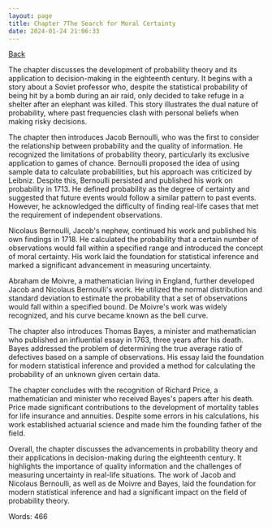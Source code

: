 ```yaml
---
layout: page
title: Chapter 7The Search for Moral Certainty
date: 2024-01-24 21:06:33
---
```


[Back](./)


The chapter discusses the development of probability theory and its application to decision-making in the eighteenth century. It begins with a story about a Soviet professor who, despite the statistical probability of being hit by a bomb during an air raid, only decided to take refuge in a shelter after an elephant was killed. This story illustrates the dual nature of probability, where past frequencies clash with personal beliefs when making risky decisions.

The chapter then introduces Jacob Bernoulli, who was the first to consider the relationship between probability and the quality of information. He recognized the limitations of probability theory, particularly its exclusive application to games of chance. Bernoulli proposed the idea of using sample data to calculate probabilities, but his approach was criticized by Leibniz. Despite this, Bernoulli persisted and published his work on probability in 1713. He defined probability as the degree of certainty and suggested that future events would follow a similar pattern to past events. However, he acknowledged the difficulty of finding real-life cases that met the requirement of independent observations.

Nicolaus Bernoulli, Jacob's nephew, continued his work and published his own findings in 1718. He calculated the probability that a certain number of observations would fall within a specified range and introduced the concept of moral certainty. His work laid the foundation for statistical inference and marked a significant advancement in measuring uncertainty.

Abraham de Moivre, a mathematician living in England, further developed Jacob and Nicolaus Bernoulli's work. He utilized the normal distribution and standard deviation to estimate the probability that a set of observations would fall within a specified bound. De Moivre's work was widely recognized, and his curve became known as the bell curve.

The chapter also introduces Thomas Bayes, a minister and mathematician who published an influential essay in 1763, three years after his death. Bayes addressed the problem of determining the true average ratio of defectives based on a sample of observations. His essay laid the foundation for modern statistical inference and provided a method for calculating the probability of an unknown given certain data.

The chapter concludes with the recognition of Richard Price, a mathematician and minister who received Bayes's papers after his death. Price made significant contributions to the development of mortality tables for life insurance and annuities. Despite some errors in his calculations, his work established actuarial science and made him the founding father of the field.

Overall, the chapter discusses the advancements in probability theory and their applications in decision-making during the eighteenth century. It highlights the importance of quality information and the challenges of measuring uncertainty in real-life situations. The work of Jacob and Nicolaus Bernoulli, as well as de Moivre and Bayes, laid the foundation for modern statistical inference and had a significant impact on the field of probability theory.

Words: 466